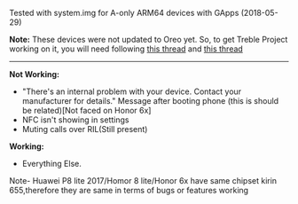 Tested with system.img for A-only ARM64 devices with GApps (2018-05-29)

**Note:** These devices were not updated to Oreo yet. 
So, to get Treble Project working on it, you will need following [this thread](https://forum.xda-developers.com/p8lite/p8-lite-2017-discussion/guide-holy-emui8-treble-rom-pra-lx1-t3773216) and [this thread](https://forum.xda-developers.com/p8lite/p8-lite-2017-development/aio-prepare-device-knowledge-gsi-t3812024)

***
**Not Working:**

- "There's an internal problem with your device. Contact your manufacturer for details." Message after booting phone (this is should be related)[Not faced on Honor 6x]
- NFC isn't showing in settings
- Muting calls over RIL(Still present)

**Working:**
- Everything Else.

Note- Huawei P8 lite 2017/Homor 8 lite/Honor 6x have same chipset kirin 655,therefore they are same in terms of bugs or features working